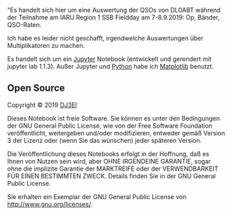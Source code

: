 "Es handelt sich hier um eine Auswertung der QSOs von DL0ABT während
der Teilnahme am IARU Region 1 SSB Fieldday am 7-8.9.2019: Op, Bänder,
QSO-Raten.

Ich habe es leider nicht geschafft, irgendwelche Auswertungen über
Multiplikatoren zu machen.

Es handelt sich um ein [Jupyter](https://jupyter.org/) Notebook
(entwickelt und gerendert mit jupyter lab 1.1.3). Außer Jupyter und
[Python](https://docs.python.org/3/) habe ich
[Matplotlib](https://matplotlib.org/index.html) benutzt.

## Open Source

Copyright © 2019 [DJ3EI](mailto:dj3ei@famsik.de)

Dieses Notebook ist freie Software. Sie können es unter den
Bedingungen der GNU General Public License, wie von der Free Software
Foundation veröffentlicht, weitergeben und/oder modifizieren, entweder
gemäß Version 3 der Lizenz oder (wenn Sie das wünschen) jeder späteren
Version.

Die Veröffentlichung dieses Notebooks erfolgt in der Hoffnung, daß es
Ihnen von Nutzen sein wird, aber OHNE IRGENDEINE GARANTIE, sogar ohne
die implizite Garantie der MARKTREIFE oder der VERWENDBARKEIT FÜR
EINEN BESTIMMTEN ZWECK. Details finden Sie in der GNU General Public
License.

Sie erhalten ein Exemplar der GNU General Public License von
<http://www.gnu.org/licenses/>.
